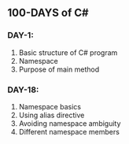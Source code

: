 ## 100-DAYS of C#

### DAY-1:
1. Basic structure of C# program
2. Namespace
3. Purpose of main method

### DAY-18:
1. Namespace basics
2. Using alias directive
3. Avoiding namespace ambiguity
4. Different namespace members